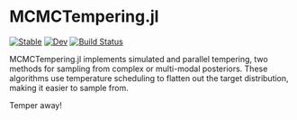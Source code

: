 # MCMCTempering.jl

[![Stable](https://img.shields.io/badge/docs-stable-blue.svg)](https://turinglang.org/MCMCTempering.jl/stable)
[![Dev](https://img.shields.io/badge/docs-dev-blue.svg)](https://turinglang.org/MCMCTempering.jl/dev)
[![Build Status](https://github.com/TuringLang/MCMCTempering.jl/actions/workflows/CI.yml/badge.svg?branch=main)](https://github.com/TuringLang/MCMCTempering.jl/actions/workflows/CI.yml?query=branch%3Amain)

MCMCTempering.jl implements simulated and parallel tempering, two methods for sampling from complex or multi-modal posteriors. These algorithms use temperature scheduling to flatten out the target distribution, making it easier to sample from.

Temper away!
